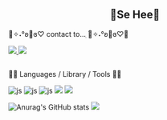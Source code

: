 <h2 align="center"><b> 🍓Se Hee🍓 </b></h2>  
<div align="center"> </div>  

<div><p>🍑✧˖°ʚ🍓ɞ♡ contact to...ִ ࣪🫧✧˖°ʚ🍓ɞ♡🍑</p></div>
<div>
  <a href="mailto::hansehee0624@gmail.com">
    <img src ="https://img.shields.io/badge/Gmail-D14836?style=for-the-badge&logo=gmail&logoColor=white"/>
  </a>
  <a href="https://www.instagram.com/saaaay_o6/">
    <img src ="https://img.shields.io/badge/Instagram-E4405F?style=flat&logo=instagram&logoColor=white"/>
  </a>
</div>

 ##

🍓🍰 Languages / Library / Tools 🍓🍰
  
![js](https://img.shields.io/badge/C-00599C?style=for-the-badge&logo=c&logoColor=white)
![js](https://img.shields.io/badge/Java-ED8B00?style=for-the-badge&logo=openjdk&logoColor=white)
![js](https://img.shields.io/badge/Python-3776AB?style=flat&logo=python&logoColor=white)
<img src="https://img.shields.io/badge/Android-3DDC84?style=flat&logo=Android&logoColor=white"/> 
<img src="https://img.shields.io/badge/MySQL-005C84?style=for-the-badge&logo=mysql&logoColor=white"/>

![Anurag's GitHub stats](https://github-readme-stats.vercel.app/api?username=hansehee&show_icons=true&theme=transparent)
<img src="https://github-readme-stats.vercel.app/api/top-langs/?username=hansehee0624&layout=compact"><br><br>


<!--
**hansehee0624-ux/hansehee0624-ux** is a ✨ _special_ ✨ repository because its `README.md` (this file) appears on your GitHub profile.

Here are some ideas to get you started:

- 🔭 I’m currently working on ...
- 🌱 I’m currently learning ...
- 👯 I’m looking to collaborate on ...
- 🤔 I’m looking for help with ...
- 💬 Ask me about ...
- 📫 How to reach me: ...
- 😄 Pronouns: ...
- ⚡ Fun fact: ...
-->
